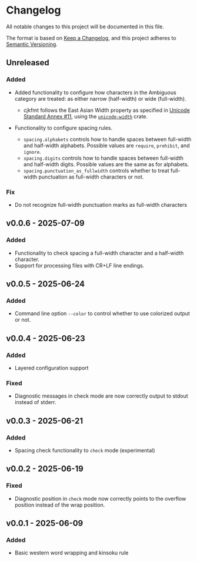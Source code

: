 <!-- markdownlint-disable no-duplicate-heading -->

# Changelog

All notable changes to this project will be documented in this file.

The format is based on [Keep a Changelog](https://keepachangelog.com/en/1.1.0/),
and this project adheres to [Semantic Versioning](https://semver.org/spec/v2.0.0.html).

## Unreleased

### Added

- Added functionality to configure how characters in the Ambiguous category are treated:
  as either narrow (half-width) or wide (full-width).
  - cjkfmt follows the East Asian Width property as specified in
    [Unicode Standard Annex #11](https://www.unicode.org/reports/tr11/),
    using the [`unicode-width`](https://crates.io/crates/unicode-width) crate.

- Functionality to configure spacing rules.
  - `spacing.alphabets` controls how to handle spaces between full-width and half-width alphabets.
    Possible values are `require`, `prohibit`, and `ignore`.
  - `spacing.digits` controls how to handle spaces between full-width and half-width digits.
    Possible values are the same as for alphabets.
  - `spacing.punctuation_as_fullwidth` controls whether to treat full-width punctuation as full-width
    characters or not.

### Fix

- Do not recognize full-width punctuation marks as full-width characters

## v0.0.6 - 2025-07-09

### Added

- Functionality to check spacing a full-width character and a half-width character.
- Support for processing files with CR+LF line endings.

## v0.0.5 - 2025-06-24

### Added

- Command line option `--color` to control whether to use colorized output or not.

## v0.0.4 - 2025-06-23

### Added

- Layered configuration support

### Fixed

- Diagnostic messages in check mode are now correctly output to stdout instead of stderr.

## v0.0.3 - 2025-06-21

### Added

- Spacing check functionality to `check` mode (experimental)

## v0.0.2 - 2025-06-19

### Fixed

- Diagnostic position in `check` mode now correctly points to the overflow position instead of the
  wrap position.

## v0.0.1 - 2025-06-09

### Added

- Basic western word wrapping and kinsoku rule
